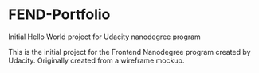 # FEND-Portfolio
Initial Hello World project for Udacity nanodegree program

This is the initial project for the Frontend Nanodegree program created by Udacity.
Originally created from a wireframe mockup.
